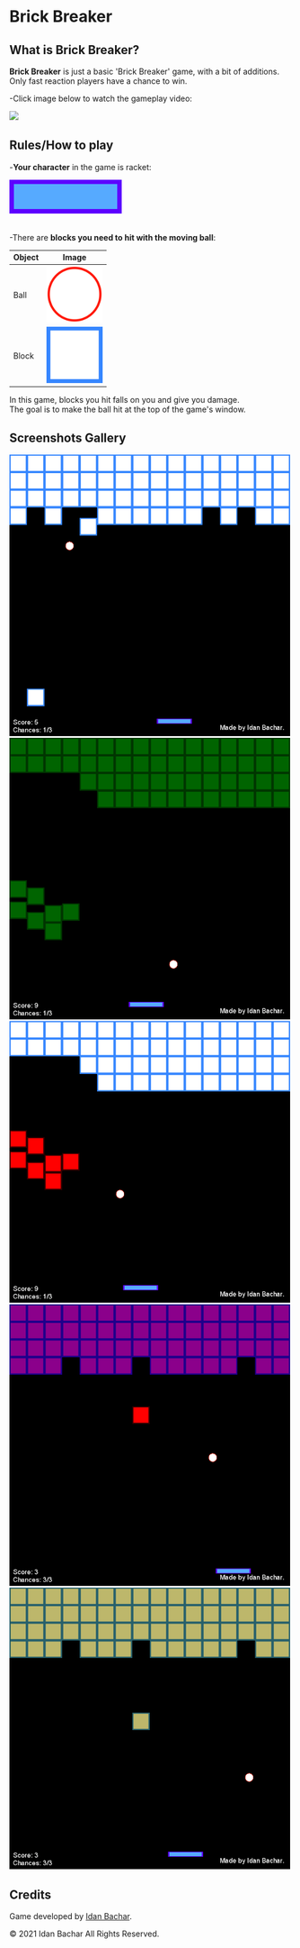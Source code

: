 # Brick Breaker

## What is Brick Breaker?


**Brick Breaker** is just a basic 'Brick Breaker' game, with a bit of additions.
<br/>
Only fast reaction players have a chance to win.

-Click image below to watch the gameplay video:

<a href="https://www.youtube.com/watch?v=-EEZHM7frJ4">
    <img src="http://i3.ytimg.com/vi/-EEZHM7frJ4/hqdefault.jpg">
</a>

## Rules/How to play

-**Your character** in the game is racket:

<img width="200" src="images/player/racket.png" />
<br/>
<br/>

-There are **blocks you need to hit with the moving ball**:

 | Object | Image |
| ------ | ------ |
| Ball | <img width="100" src="images/objects/ball.png"> |
| Block | <img width="100" src="images/objects/block.png"> |

In this game, blocks you hit falls on you and give you damage.
<br/>
The goal is to make the ball hit at the top of the game's window.

## Screenshots Gallery
<img width="500" src="images/gameplay/gameplay_1.png">
<img width="500" src="images/gameplay/gameplay_2.png">
<img width="500" src="images/gameplay/gameplay_3.png">
<img width="500" src="images/gameplay/gameplay_4.png">
<img width="500" src="images/gameplay/gameplay_5.png">

## Credits

Game developed by <a href="https://www.linkedin.com/in/idanbachar/">Idan Bachar</a>.

© 2021 Idan Bachar All Rights Reserved.
